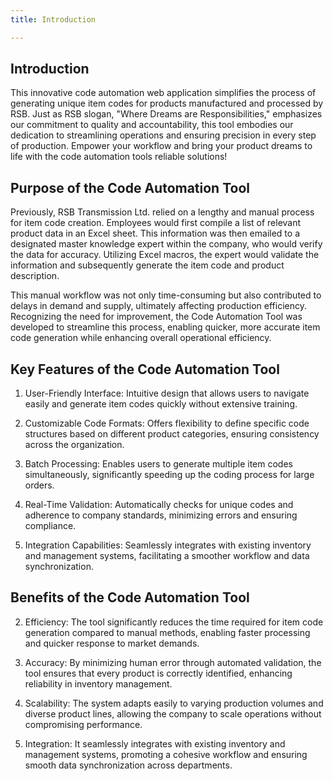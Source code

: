 ```yaml
---
title: Introduction

---
```


## Introduction

This innovative code automation web application simplifies the process of generating unique item codes for products manufactured and processed by RSB. Just as RSB slogan, "Where Dreams are Responsibilities," emphasizes our commitment to quality and accountability, this tool embodies our dedication to streamlining operations and ensuring precision in every step of production. Empower your workflow and bring your product dreams to life with the code automation tools reliable solutions!

## Purpose of the Code Automation Tool

Previously, RSB Transmission Ltd. relied on a lengthy and manual process for item code creation. Employees would first compile a list of relevant product data in an Excel sheet. This information was then emailed to a designated master knowledge expert within the company, who would verify the data for accuracy. Utilizing Excel macros, the expert would validate the information and subsequently generate the item code and product description.

This manual workflow was not only time-consuming but also contributed to delays in demand and supply, ultimately affecting production efficiency. Recognizing the need for improvement, the Code Automation Tool was developed to streamline this process, enabling quicker, more accurate item code generation while enhancing overall operational efficiency.

## Key Features of the Code Automation Tool
1. User-Friendly Interface: Intuitive design that allows users to navigate easily and generate item codes quickly without extensive training.

2. Customizable Code Formats: Offers flexibility to define specific code structures based on different product categories, ensuring consistency across the organization.

3. Batch Processing: Enables users to generate multiple item codes simultaneously, significantly speeding up the coding process for large orders.

4. Real-Time Validation: Automatically checks for unique codes and adherence to company standards, minimizing errors and ensuring compliance.

5. Integration Capabilities: Seamlessly integrates with existing inventory and management systems, facilitating a smoother workflow and data synchronization.

## Benefits of the Code Automation Tool
2. Efficiency: The tool significantly reduces the time required for item code generation compared to manual methods, enabling faster processing and quicker response to market demands.

2. Accuracy: By minimizing human error through automated validation, the tool ensures that every product is correctly identified, enhancing reliability in inventory management.

3. Scalability: The system adapts easily to varying production volumes and diverse product lines, allowing the company to scale operations without compromising performance.

4. Integration: It seamlessly integrates with existing inventory and management systems, promoting a cohesive workflow and ensuring smooth data synchronization across departments.

